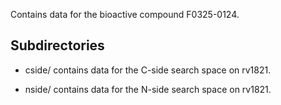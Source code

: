Contains data for the bioactive compound F0325-0124.

## Subdirectories

- cside/ contains data for the C-side search space on rv1821.

- nside/ contains data for the N-side search space on rv1821.

